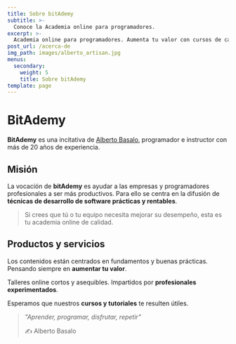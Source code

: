 ```yaml
---
title: Sobre bitAdemy
subtitle: >-
  Conoce la Academia online para programadores.
excerpt: >-
  Academia online para programadores. Aumenta tu valor con cursos de calidad.
post_url: /acerca-de
img_path: images/alberto_artisan.jpg
menus:
  secondary:
    weight: 5
    title: Sobre bitAdemy
template: page
---
```


# BitAdemy

**BitAdemy** es una incitativa de [Alberto Basalo](https://www.linkedin.com/in/albertobasalo), programador e instructor con más de 20 años de experiencia.

## Misión

La vocación de **bitAdemy** es ayudar a las empresas y programadores profesionales a ser más productivos. Para ello se centra en la difusión de **técnicas de desarrollo de software prácticas y rentables**.

> Si crees que tú o tu equipo necesita mejorar su desempeño, esta es tu academia online de calidad.

## Productos y servicios

Los contenidos están centrados en fundamentos y buenas prácticas. Pensando siempre en **aumentar tu valor**.

Talleres online cortos y asequibles. Impartidos por **profesionales experimentados**.

Esperamos que nuestros **cursos y tutoriales** te resulten útiles.

> _"Aprender, programar, disfrutar, repetir"_
>
> ✍ Alberto Basalo
